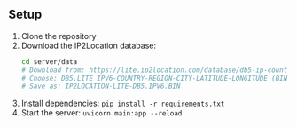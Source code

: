## Setup

1. Clone the repository
2. Download the IP2Location database:
   ```bash
   cd server/data
   # Download from: https://lite.ip2location.com/database/db5-ip-country-region-city-latitude-longitude
   # Choose: DB5.LITE IPV6-COUNTRY-REGION-CITY-LATITUDE-LONGITUDE (BIN format)
   # Save as: IP2LOCATION-LITE-DB5.IPV6.BIN
   ```
3. Install dependencies: `pip install -r requirements.txt`
4. Start the server: `uvicorn main:app --reload`